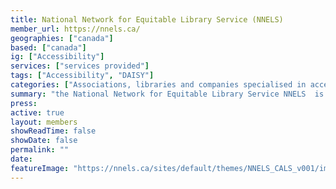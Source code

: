 ```yaml
---
title: National Network for Equitable Library Service (NNELS)
member_url: https://nnels.ca/
geographies: ["canada"]
based: ["canada"]
ig: ["Accessibility"] 
services: ["services provided"] 
tags: ["Accessibility", "DAISY"]
categories: ["Associations, libraries and companies specialised in accessibility services"]
summary: "the National Network for Equitable Library Service NNELS  is a repository of content owned and sustained by Canadian public libraries."
press:
active: true
layout: members
showReadTime: false
showDate: false
permalink: ""
date: 
featureImage: "https://nnels.ca/sites/default/themes/NNELS_CALS_v001/images/NNELS-Header-Logo-CC0000.png"
---
```

